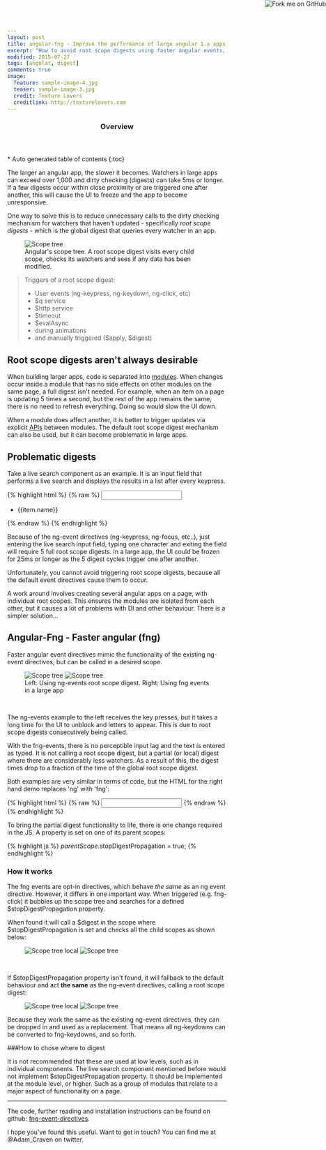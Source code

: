 ```yaml
---
layout: post
title: angular-fng - Improve the performance of large angular 1.x apps, by using faster event directives
excerpt: "How to avoid root scope digests using faster angular events, which mimic the functionality of the existing ng-event directives, but have a feature that allows them to be called in a desired scope, rather than trigger a root scope digest."
modified: 2015-07-27
tags: [angular, digest]
comments: true
image:
  feature: sample-image-4.jpg
  teaser: sample-image-3.jpg
  credit: Texture Lovers
  creditlink: http://texturelovers.com
---
```


<section id="table-of-contents" class="toc">
  <header>
    <h3>Overview</h3>
  </header>
<div id="drawer" markdown="1">
*  Auto generated table of contents
{:toc}
</div>
</section><!-- /#table-of-contents -->

The larger an angular app, the slower it becomes. Watchers in large apps can exceed over 1,000 and dirty checking (digests) can take 5ms or longer. If a few digests occur within close proximity or are triggered one after another, this will cause the UI to freeze and the app to become unresponsive.

One way to solve this is to reduce unnecessary calls to the dirty checking mechanism for watchers that haven't updated - specifically *root scope digests* - which is the global digest that queries every watcher in an app.

<figure>
    <img src="{{ site.url }}/images/fng-directives/scope-tree.gif" alt="Scope tree">
    <figcaption>Angular's scope tree. A root scope digest visits every child scope, checks its watchers and sees if any data has been modified.</figcaption>
</figure>

> Triggers of a root scope digest:
>
> * User events (ng-keypress, ng-keydown, ng-click, etc)
> * $q service
> * $http service
> * $timeout
> * $evalAsync
> * during animations
> * and manually triggered ($apply, $digest)

## Root scope digests aren't always desirable

When building larger apps, code is separated into [modules](/a-better-module-structure-for-angular/). When changes occur inside a module that has no side effects on other modules on the same page, a full digest isn't needed. For example, when an item on a page is updating 5 times a second, but the rest of the app remains the same, there is no need to refresh everything. Doing so would slow the UI down.

When a module does affect another, it is better to trigger updates via explicit [APIs](/a-better-module-structure-for-angular/#api) between modules. The default root scope digest mechanism can also be used, but it can become problematic in large apps.

## Problematic digests

Take a live search component as an example. It is an input field that performs a live search and displays the results in a list after every keypress.

{% highlight html %}
{% raw %}
<input class="live-search"
    ng-keypress="ctrl.keypress()"
    ng-keyup="ctrl.keyup()"
    ng-keydown="ctrl.keydown()"
    ng-focus="ctrl.focus()"
    ng-blur="ctrl.focus()"
/>
<ul>
    <li ng-repeat="item in ctrl.searchResults()">{{item.name}}</li>
</ul>
{% endraw %}
{% endhighlight %}

Because of the ng-event directives (ng-keypress, ng-focus, etc..), just entering the live search input field, typing one character and exiting the field will require 5 full root scope digests. In a large app, the UI could be frozen for 25ms or longer as the 5 digest cycles trigger one after another.

Unfortunately, you cannot avoid triggering root scope digests, because all the default event directives cause them to occur.

A work around involves creating several angular apps on a page, with individual root scopes. This ensures the modules are isolated from each other, but it causes a lot of problems with DI and other behaviour. There is a simpler solution...

## Angular-Fng - Faster angular (fng)

Faster angular event directives mimic the functionality of the existing ng-event directives, but can be called in a desired scope.

<figure class="half">
    <img src="{{ site.url }}/images/fng-directives/ng-event-anim.gif" alt="Scope tree">
    <img src="{{ site.url }}/images/fng-directives/fng-event-anim.gif" alt="Scope tree">
    <figcaption>Left: Using ng-events root scope digest. Right: Using fng events in a large app</figcaption>
</figure>

<br />

The ng-events example to the left receives the key presses, but it takes a long time for the UI to unblock and letters to appear. This is due to root scope digests consecutively being called.

With the fng-events, there is no perceptible input lag and the text is entered as typed. It is not calling a root scope digest, but a partial (or local) digest where there are considerably less watchers. As a result of this, the digest times drop to a fraction of the time of the global root scope digest.

Both examples are very similar in terms of code, but the HTML for the right hand demo replaces 'ng' with 'fng':

{% highlight html %}
{% raw %}
<input class="live-search"
    fng-keypress="ctrl.keypress()"
    fng-keyup="ctrl.keyup()"
    fng-keydown="ctrl.keydown()"
    fng-focus="ctrl.focus()"
    fng-blur="ctrl.focus()"
/>
{% endraw %}
{% endhighlight %}

To bring the partial digest functionality to life, there is one change required in the JS. A property is set on one of its parent scopes:

{% highlight js %}
    $parentScope.$stopDigestPropagation = true;
{% endhighlight %}



### How it works

The fng events are opt-in directives, which behave *the same* as an ng event directive. However, it differs in one important way. When triggered (e.g. fng-click) it bubbles up the scope tree and searches for a defined $stopDigestPropagation property.

When found it will call a $digest in the scope where $stopDigestPropagation is set and checks all the child scopes as shown below:

<figure class="half">
    <img src="{{ site.url }}/images/fng-directives/scope-tree-local.gif" alt="Scope tree local">
    <img src="{{ site.url }}/images/fng-directives/scope-local-digest.gif" alt="Scope tree">
</figure>

<br />

If $stopDigestPropagation property isn't found, it will fallback to the default behaviour and act **the same** as the ng-event directives, calling a root scope digest:

<figure class="half">
    <img src="{{ site.url }}/images/fng-directives/scope-tree.gif" alt="Scope tree local">
    <img src="{{ site.url }}/images/fng-directives/scope-full-digest.gif" alt="Scope tree">
</figure>

Because they work the same as the existing ng-event directives, they can be dropped in and used as a replacement.
That means all ng-keydowns can be converted to fng-keydowns, and so forth.


###How to chose where to digest

It is not recommended that these are used at low levels, such as in individual components. The live search component mentioned before would not implement $stopDigestPropagation property. It should be implemented at the module level, or higher. Such as a group of modules that relate to a major aspect of functionality on a page.

---

The code, further reading and installation instructions can be found on github: [fng-event-directives](https://github.com/AdamCraven/fng-event-directives).

I hope you've found this useful. Want to get in touch? You can find me at @Adam_Craven on twitter.

<a href="https://github.com/AdamCraven/fng-event-directives"><img style="position: absolute; top: 0; right: 0; border: 0;" src="https://camo.githubusercontent.com/38ef81f8aca64bb9a64448d0d70f1308ef5341ab/68747470733a2f2f73332e616d617a6f6e6177732e636f6d2f6769746875622f726962626f6e732f666f726b6d655f72696768745f6461726b626c75655f3132313632312e706e67" alt="Fork me on GitHub" data-canonical-src="https://s3.amazonaws.com/github/ribbons/forkme_right_darkblue_121621.png"></a>







